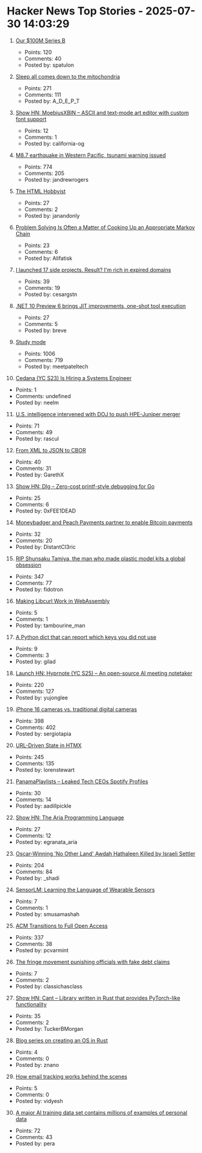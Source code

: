 # Hacker News Top Stories - 2025-07-30 14:03:29

1. [Our $100M Series B](https://oxide.computer/blog/our-100m-series-b)
   - Points: 120
   - Comments: 40
   - Posted by: spatulon

2. [Sleep all comes down to the mitochondria](https://www.science.org/content/blog-post/it-all-comes-down-mitochondria)
   - Points: 271
   - Comments: 111
   - Posted by: A_D_E_P_T

3. [Show HN: MoebiusXBIN – ASCII and text-mode art editor with custom font support](https://blog.glyphdrawing.club/moebiusxbin-ascii-and-text-mode-art-editor-with-custom-font-support/)
   - Points: 12
   - Comments: 1
   - Posted by: california-og

4. [M8.7 earthquake in Western Pacific, tsunami warning issued](https://earthquake.usgs.gov/earthquakes/eventpage/us6000qw60/executive)
   - Points: 774
   - Comments: 205
   - Posted by: jandrewrogers

5. [The HTML Hobbyist](https://www.htmlhobbyist.com/)
   - Points: 27
   - Comments: 2
   - Posted by: janandonly

6. [Problem Solving Is Often a Matter of Cooking Up an Appropriate Markov Chain](https://www.jstor.org/stable/41548580)
   - Points: 23
   - Comments: 6
   - Posted by: Alifatisk

7. [I launched 17 side projects. Result? I'm rich in expired domains](undefined)
   - Points: 39
   - Comments: 19
   - Posted by: cesargstn

8. [.NET 10 Preview 6 brings JIT improvements, one-shot tool execution](https://www.infoworld.com/article/4023654/net-10-preview-6-brings-jit-improvements-one-shot-tool-execution.html)
   - Points: 27
   - Comments: 5
   - Posted by: breve

9. [Study mode](https://openai.com/index/chatgpt-study-mode/)
   - Points: 1006
   - Comments: 719
   - Posted by: meetpateltech

10. [Cedana (YC S23) Is Hiring a Systems Engineer](https://www.ycombinator.com/companies/cedana/jobs/zRmK2by-systems-engineer-advanced-orchestration)
   - Points: 1
   - Comments: undefined
   - Posted by: neelm

11. [U.S. intelligence intervened with DOJ to push HPE-Juniper merger](https://www.axios.com/2025/07/30/merger-hpe-juniper-networks-national-security)
   - Points: 71
   - Comments: 49
   - Posted by: rascul

12. [From XML to JSON to CBOR](https://cborbook.com/introduction/from_xml_to_json_to_cbor.html)
   - Points: 40
   - Comments: 31
   - Posted by: GarethX

13. [Show HN: Dlg – Zero-cost printf-style debugging for Go](https://github.com/vvvvv/dlg)
   - Points: 25
   - Comments: 6
   - Posted by: 0xFEE1DEAD

14. [Moneybadger and Peach Payments partner to enable Bitcoin payments](https://bitcoinke.io/2025/07/moneybadger-peach-payments-partnership/)
   - Points: 32
   - Comments: 20
   - Posted by: DistantCl3ric

15. [RIP Shunsaku Tamiya, the man who made plastic model kits a global obsession](https://JapaneseNostalgicCar.com/rip-shunsaku-tamiya-plastic-model-kits/)
   - Points: 347
   - Comments: 77
   - Posted by: fidotron

16. [Making Libcurl Work in WebAssembly](https://jeroen.github.io/notes/webassembly-curl/)
   - Points: 5
   - Comments: 1
   - Posted by: tambourine_man

17. [A Python dict that can report which keys you did not use](https://www.peterbe.com/plog/a-python-dict-that-can-report-which-keys-you-did-not-use)
   - Points: 9
   - Comments: 3
   - Posted by: gilad

18. [Launch HN: Hyprnote (YC S25) – An open-source AI meeting notetaker](undefined)
   - Points: 220
   - Comments: 127
   - Posted by: yujonglee

19. [iPhone 16 cameras vs. traditional digital cameras](https://candid9.com/phone-camera/)
   - Points: 398
   - Comments: 402
   - Posted by: sergiotapia

20. [URL-Driven State in HTMX](https://www.lorenstew.art/blog/bookmarkable-by-design-url-state-htmx/)
   - Points: 245
   - Comments: 135
   - Posted by: lorenstewart

21. [PanamaPlaylists – Leaked Tech CEOs Spotify Profiles](https://panamaplaylists.com/)
   - Points: 30
   - Comments: 14
   - Posted by: aadillpickle

22. [Show HN: The Aria Programming Language](https://github.com/egranata/aria)
   - Points: 27
   - Comments: 12
   - Posted by: egranata_aria

23. [Oscar-Winning 'No Other Land' Awdah Hathaleen Killed by Israeli Settler](https://www.latimes.com/entertainment-arts/story/2025-07-29/awdah-hathaleen-killed-no-other-land-palestinian-activist-israeli-settler)
   - Points: 204
   - Comments: 84
   - Posted by: _shadi

24. [SensorLM: Learning the Language of Wearable Sensors](https://research.google/blog/sensorlm-learning-the-language-of-wearable-sensors/)
   - Points: 7
   - Comments: 1
   - Posted by: smusamashah

25. [ACM Transitions to Full Open Access](https://www.acm.org/publications/openaccess)
   - Points: 337
   - Comments: 38
   - Posted by: pcvarmint

26. [The fringe movement punishing officials with fake debt claims](https://www.latimes.com/california/story/2025-07-30/fake-filings-real-consequences-how-paper-terrorism-is-burying-a-state-system-with-bogus-claims)
   - Points: 7
   - Comments: 2
   - Posted by: classichasclass

27. [Show HN: Cant – Library written in Rust that provides PyTorch-like functionality](https://github.com/TuckerBMorgan/can-t)
   - Points: 35
   - Comments: 2
   - Posted by: TuckerBMorgan

28. [Blog series on creating an OS in Rust](https://os.phil-opp.com/)
   - Points: 4
   - Comments: 0
   - Posted by: znano

29. [How email tracking works behind the scenes](https://buttondown.com/blog/email-tracking-pixels-bugs)
   - Points: 5
   - Comments: 0
   - Posted by: vidyesh

30. [A major AI training data set contains millions of examples of personal data](https://www.technologyreview.com/2025/07/18/1120466/a-major-ai-training-data-set-contains-millions-of-examples-of-personal-data/)
   - Points: 72
   - Comments: 43
   - Posted by: pera


